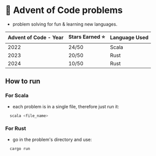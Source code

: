 # 🎄 Advent of Code problems

- problem solving for fun & learning new languages.

| Advent of Code - Year | Stars Earned :star: | Language Used |
|------------------------|--------------|---------------------|
| 2022                   |  24/50       |       Scala         |
| 2023                   |  20/50       |       Rust          |
| 2024                   |  10/50       |       Rust          |

## How to run

### For Scala

- each problem is in a single file, therefore just run it:

```bash
  scala <file_name>
```

### For Rust

- go in the problem's directory and use:

```bash
  cargo run
```
